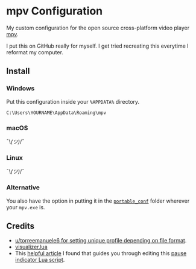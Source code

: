 # mpv Configuration

My custom configuration for the open source cross-platform video player [mpv](https://mpv.io).

I put this on GitHub really for myself. I get tried recreating this everytime I reformat my computer.

## Install

### Windows

Put this configuration inside your `%APPDATA%` directory.

`C:\Users\YOURNAME\AppData\Roaming\mpv`

### macOS

¯\\_(ツ)_/¯

### Linux

¯\\_(ツ)_/¯

### Alternative

You also have the option in putting it in the [`portable_conf`](https://mpv.io/manual/master/#files-on-windows) folder wherever your `mpv.exe` is.

## Credits

- [u/torreemanuele6 for setting unique profile depending on file format](https://www.reddit.com/r/mpv/comments/k6z3zi/any_way_to_set_window_size_when_starting/geosze3?utm_source=share&utm_medium=web2x&context=3).
- [visualizer.lua](https://github.com/mfcc64/mpv-scripts/blob/master/visualizer.lua)
- This [helpful article](https://hunden.linuxkompis.se/2018/09/13/adding-a-pause-indicator-to-mpv-media-player.html) I found that guides you through editing this [pause indicator Lua script](https://github.com/thisisshihan/mpv-player-config-snad/blob/mpv-config-snad-windows-ubuntu-linux-macos/removed_conf/scripts/pause-indicator.lua).